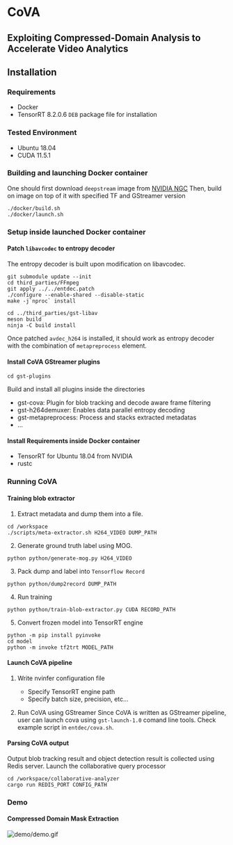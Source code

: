 # CoVA

## Exploiting Compressed-Domain Analysis to Accelerate Video Analytics

## Installation

### Requirements

 - Docker
 - TensorRT 8.2.0.6 `DEB` package file for installation

### Tested Environment

 - Ubuntu 18.04
 - CUDA 11.5.1

### Building and launching Docker container

One should first download `deepstream` image from [NVIDIA NGC](https://ngc.nvidia.com/catalog/containers/nvidia:deepstream)
Then, build on image on top of it with specified TF and GStreamer version

```
./docker/build.sh
./docker/launch.sh
```

### Setup inside launched Docker container

#### Patch `libavcodec` to entropy decoder
The entropy decoder is built upon modification on libavcodec.
```
git submodule update --init
cd third_parties/FFmpeg
git apply ../../entdec.patch
./configure --enable-shared --disable-static
make -j`nproc` install

cd ../third_parties/gst-libav
meson build
ninja -C build install
```
Once patched `avdec_h264` is installed, it should work as entropy decoder with the combination of `metapreprocess` element.

#### Install CoVA GStreamer plugins
```
cd gst-plugins
```
Build and install all plugins inside the directories
 - gst-cova: Plugin for blob tracking and decode aware frame filtering
 - gst-h264demuxer: Enables data parallel entropy decoding
 - gst-metapreprocess: Process and stacks extracted metadatas
 - ...

#### Install Requirements inside Docker container
- TensorRT for Ubuntu 18.04 from NVIDIA
- rustc

### Running CoVA

#### Training blob extractor

1. Extract metadata and dump them into a file.

```
cd /workspace
./scripts/meta-extractor.sh H264_VIDEO DUMP_PATH
```

2. Generate ground truth label using MOG.
```
python python/generate-mog.py H264_VIDEO
```

3. Pack dump and label into `Tensorflow Record`
```
python python/dump2record DUMP_PATH
```

4. Run training
```
python python/train-blob-extractor.py CUDA RECORD_PATH
```

5. Convert frozen model into TensorRT engine
```
python -m pip install pyinvoke
cd model
python -m invoke tf2trt MODEL_PATH
```

#### Launch CoVA pipeline

1. Write nvinfer configuration file
    - Specify TensorRT engine path
    - Specify batch size, precision, etc...

2. Run CoVA using GStreamer
Since CoVA is written as GStreamer pipeline, user can launch cova using `gst-launch-1.0` comand line tools.
Check example script in `entdec/cova.sh`.

#### Parsing CoVA output
Output blob tracking result and object detection result is collected using Redis server.
Launch the collaborative query processor
```
cd /workspace/collaborative-analyzer
cargo run REDIS_PORT CONFIG_PATH
```

### Demo
#### Compressed Domain Mask Extraction
![demo/demo.gif](https://github.com/casys-kaist/CoVA/blob/master/demo/demo.gif?raw=true)
